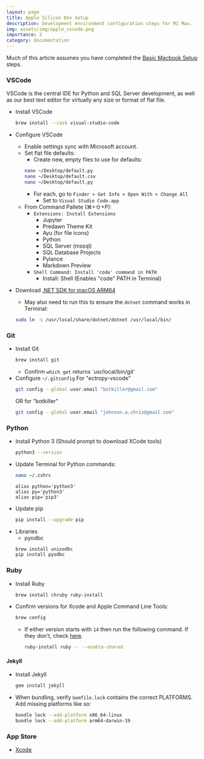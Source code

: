 ```yaml
---
layout: page
title: Apple Silicon Dev Setup
description: Development environment configuration steps for M1 Max. 
img: assets/img/apple_vscode.png
importance: 2
category: documentation
---
```


Much of this article assumes you have completed the [Basic Macbook Setup](../macbook_setup) steps.

### VSCode
VSCode is the central IDE for Python and SQL Server development, as well as our best text editor for virtually any size or format of flat file. 

- Install VSCode
    ```zsh
    brew install --cask visual-studio-code
    ```
- Configure VSCode
    - Enable settings sync with Microsoft account. 
    - Set flat file defaults:
        - Create new, empty files to use for defaults: 
        ```zsh
        nano ~/Desktop/default.py
        nano ~/Desktop/default.csv
        nano ~/Desktop/default.py
        ```
        - For each, go to `Finder > Get Info > Open With > Change All`
            - Set to `Visual Studio Code.app`
    - From Command Pallete (⌘+⇧+P):
        - `Extensions: Install Extensions`
            - Jupyter
            - Predawn Theme Kit
            - Ayu (for file icons)
            - Python
            - SQL Server (mssql)
            - SQL Database Projects
            - Pylance
            - Markdown Preview
        - `Shell Command: Install 'code' command in PATH`
            - Install: Shell (Enables "code" PATH in Terminal)
        
- Download [.NET SDK for macOS ARM64](https://dotnet.microsoft.com/en-us/download/dotnet/6.0)
    - May also need to run this to ensure the `dotnet` command works in Terminal:
    ```zsh
    sudo ln -s /usr/local/share/dotnet/dotnet /usr/local/bin/
    ```

### Git
- Install Git
    ```zsh
    brew install git
    ```
    - Confirm `which get` returns `usr/local/bin/git'
- Configure `~/.gitconfig` 
    For "ectropy-vscode"
    ```zsh
    git config --global user.email "botkiller@gmail.com"
    ```
    OR for "botkiller"
    ```zsh
    git config --global user.email "johnson.a.chris@gmail.com"
    ```

### Python
- Install Python 3 (Should prompt to download XCode tools)
    ```zsh
    python3 --version
    ```
- Update Terminal for Python commands:
    ```zsh
    nano ~/.zshrc
    ```
    ```.zshrc
    alias python='python3'
    alias py='python3'
    alias pip='pip3'
    ```
- Update pip
    ```zsh
    pip install --upgrade pip
    ```
- Libraries
    - pyodbc
    ```zsh
    brew install unixodbc
    pip install pyodbc
    ```

### Ruby
- Install Ruby
    ```zsh
    brew install chruby ruby-install
    ```
- Confirm versions for Xcode and Apple Command Line Tools:
    ```zsh
    brew config 
    ```
    - If either version starts with `14` then run the following command. If they don't, check [here](https://www.moncefbelyamani.com/how-to-install-xcode-homebrew-git-rvm-ruby-on-mac/).
        ```zsh
        ruby-install ruby -- --enable-shared
        ```

#### Jekyll
- Install Jekyll
    ```zsh
    gem install jekyll
    ```
- When bundling, verify `Gemfile.lock` contains the correct PLATFORMS. Add missing platforms like so: 
    ```zsh
    bundle lock --add-platform x86_64-linux
    bundle lock --add-platform arm64-darwin-19
    ```


### App Store 
- [Xcode](https://apps.apple.com/us/app/xcode/id497799835?mt=12)
